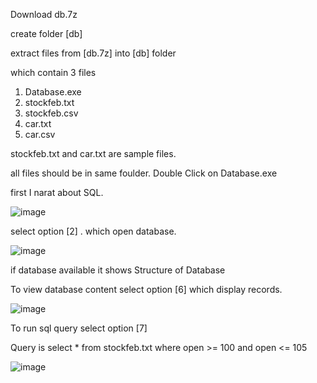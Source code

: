 Download db.7z

create folder [db]

extract files from [db.7z] into [db] folder


which contain 3 files
1. Database.exe
2. stockfeb.txt
3. stockfeb.csv
4. car.txt
5. car.csv

stockfeb.txt and car.txt are sample files.

all  files should be in same foulder. Double Click on Database.exe

first I narat about SQL.


   ![image](https://github.com/MaheshYTech/db/assets/53365208/089ae1dc-99b0-4a76-af57-5e8562c513f4)

select option [2] . which open database.

![image](https://github.com/MaheshYTech/db/assets/53365208/a39dbb83-8ffb-4f81-a1ea-9a02af812490)

if database available it shows Structure of Database



To view database content select option [6] which display records.

![image](https://github.com/MaheshYTech/db/assets/53365208/f8604e45-d9ec-424f-b650-8fe6aebfa685)

To run sql query select option [7]

Query is 
select * from stockfeb.txt where open >= 100 and open <= 105
 
![image](https://github.com/MaheshYTech/db/assets/53365208/781c87ca-1ab1-45a4-a419-f017eb6b24a5)



